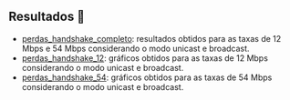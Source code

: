 ## Resultados 🧐

- [perdas_handshake_completo](https://github.com/wesnasimone/EA006_TCC_ESP-NOW/tree/main/Dados/Estabilidade/Metodo_4/perdas_handshake_completo.txt): resultados obtidos para as taxas de 12 Mbps e 54 Mbps considerando o modo unicast e broadcast.
- [perdas_handshake_12](https://github.com/wesnasimone/EA006_TCC_ESP-NOW/tree/main/Dados/Estabilidade/Metodo_4/perdas_handshake_12.png): gráficos obtidos para as taxas de 12 Mbps considerando o modo unicast e broadcast.
- [perdas_handshake_54](https://github.com/wesnasimone/EA006_TCC_ESP-NOW/tree/main/Dados/Estabilidade/Metodo_4/perdas_handshake_54.png): gráficos obtidos para as taxas de 54 Mbps considerando o modo unicast e broadcast.
